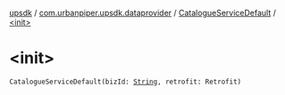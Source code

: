 [upsdk](../../index.md) / [com.urbanpiper.upsdk.dataprovider](../index.md) / [CatalogueServiceDefault](index.md) / [&lt;init&gt;](./-init-.md)

# &lt;init&gt;

`CatalogueServiceDefault(bizId: `[`String`](https://kotlinlang.org/api/latest/jvm/stdlib/kotlin/-string/index.html)`, retrofit: Retrofit)`